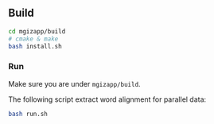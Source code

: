 ## Build

```bash
cd mgizapp/build
# cmake & make
bash install.sh 
```
### Run

Make sure you are under `mgizapp/build`.


The following script extract word alignment for parallel data:

```bash
bash run.sh 
```